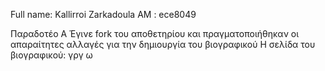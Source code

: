 Full name: Kallirroi Zarkadoula
AM : ece8049

Παραδοτέο Α
Έγινε fork του αποθετηρίου   και πραγματοποιήθηκαν οι απαραίτητες αλλαγές για την δημιουργία του βιογραφικού
Η σελίδα του βιογραφικού: 
γργ
ω
